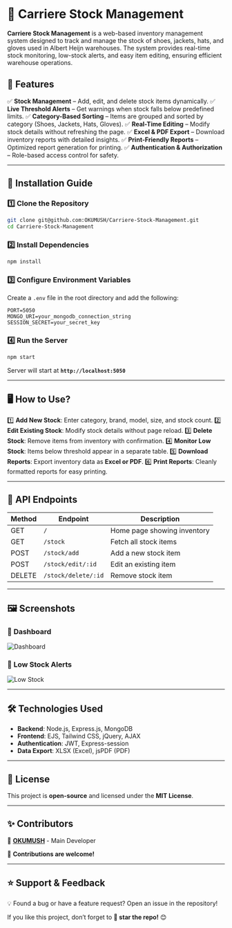 # 🚀 Carriere Stock Management

**Carriere Stock Management** is a web-based inventory management system designed to track and manage the stock of shoes, jackets, hats, and gloves used in Albert Heijn warehouses. The system provides real-time stock monitoring, low-stock alerts, and easy item editing, ensuring efficient warehouse operations.

## 📌 **Features**

✅ **Stock Management** – Add, edit, and delete stock items dynamically.
✅ **Live Threshold Alerts** – Get warnings when stock falls below predefined limits.
✅ **Category-Based Sorting** – Items are grouped and sorted by category (Shoes, Jackets, Hats, Gloves).
✅ **Real-Time Editing** – Modify stock details without refreshing the page.
✅ **Excel & PDF Export** – Download inventory reports with detailed insights.
✅ **Print-Friendly Reports** – Optimized report generation for printing.
✅ **Authentication & Authorization** – Role-based access control for safety.

---

## 🔧 **Installation Guide**

### 1️⃣ Clone the Repository
```sh
git clone git@github.com:OKUMUSH/Carriere-Stock-Management.git
cd Carriere-Stock-Management
```

### 2️⃣ Install Dependencies
```sh
npm install
```

### 3️⃣ Configure Environment Variables
Create a `.env` file in the root directory and add the following:
```env
PORT=5050
MONGO_URI=your_mongodb_connection_string
SESSION_SECRET=your_secret_key
```

### 4️⃣ Run the Server
```sh
npm start
```

Server will start at **`http://localhost:5050`**

---

## 🖥️ **How to Use?**

1️⃣ **Add New Stock**: Enter category, brand, model, size, and stock count.
2️⃣ **Edit Existing Stock**: Modify stock details without page reload.
3️⃣ **Delete Stock**: Remove items from inventory with confirmation.
4️⃣ **Monitor Low Stock**: Items below threshold appear in a separate table.
5️⃣ **Download Reports**: Export inventory data as **Excel or PDF**.
6️⃣ **Print Reports**: Cleanly formatted reports for easy printing.

---

## 📡 **API Endpoints**

| Method | Endpoint          | Description                  |
|--------|------------------|------------------------------|
| GET    | `/`              | Home page showing inventory |
| GET    | `/stock`         | Fetch all stock items       |
| POST   | `/stock/add`     | Add a new stock item        |
| POST   | `/stock/edit/:id` | Edit an existing item      |
| DELETE | `/stock/delete/:id` | Remove stock item         |

---

## 🖼️ **Screenshots**

### 🔹 **Dashboard**
![Dashboard](https://via.placeholder.com/800x400?text=Dashboard+Screenshot)

### 🔹 **Low Stock Alerts**
![Low Stock](https://via.placeholder.com/800x400?text=Low+Stock+Warning)

---

## 🛠️ **Technologies Used**
- **Backend**: Node.js, Express.js, MongoDB
- **Frontend**: EJS, Tailwind CSS, jQuery, AJAX
- **Authentication**: JWT, Express-session
- **Data Export**: XLSX (Excel), jsPDF (PDF)

---

## 📜 **License**
This project is **open-source** and licensed under the **MIT License**.

---

## ✨ **Contributors**
👤 **[OKUMUSH](https://github.com/OKUMUSH)** - Main Developer

👥 **Contributions are welcome!**

---

## ⭐ **Support & Feedback**
💡 Found a bug or have a feature request? Open an issue in the repository!

If you like this project, don’t forget to **🌟 star the repo!** 😊

